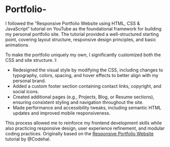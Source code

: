 # Portfolio-
I followed the “Responsive Portfolio Website using HTML, CSS & JavaScript” tutorial on YouTube as the foundational framework for building my personal portfolio site. The tutorial provided a well-structured starting point, covering layout structure, responsive design principles, and basic animations.

To make the portfolio uniquely my own, I significantly customized both the CSS and site structure. I:
- Redesigned the visual style by modifying the CSS, including changes to typography, colors, spacing, and hover effects to better align with my personal brand.
- Added a custom footer section containing contact links, copyright, and social icons.
- Created additional pages (e.g., Projects, Blog, or Resume sections), ensuring consistent styling and navigation throughout the site.
- Made performance and accessibility tweaks, including semantic HTML updates and improved mobile responsiveness.

This process allowed me to reinforce my frontend development skills while also practicing responsive design, user experience refinement, and modular coding practices.
Originally based on the [Responsive Portfolio Website](https://youtu.be/-u3vE84Wo_U) tutorial by @Codehal.

